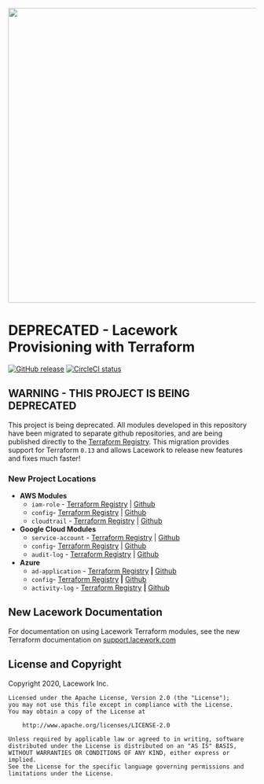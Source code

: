 <a href="https://lacework.com"><img src="https://techally-content.s3-us-west-1.amazonaws.com/public-content/lacework_logo_full.png" width="600"></a>

# DEPRECATED - Lacework Provisioning with Terraform

[![GitHub release](https://img.shields.io/github/release/lacework/terraform-provisioning.svg)](https://github.com/lacework/terraform-provisioning/releases/)
[![CircleCI status](https://circleci.com/gh/lacework/terraform-provisioning.svg?style=shield)](https://circleci.com/gh/lacework/terraform-provisioning)

## **WARNING - THIS PROJECT IS BEING DEPRECATED**

This project is being deprecated. All modules developed in this repository have been migrated to separate github repositories, and are being published directly to the [Terraform Registry](https://registry.terraform.io/search/modules?q=lacework). This migration provides support for Terraform `0.13` and allows Lacework to release new features and fixes much faster!

### New Project Locations
* **AWS Modules**
    * `iam-role` - [Terraform Registry](https://registry.terraform.io/modules/lacework/iam-role/aws/latest) | [Github](github.com/lacework/terraform-aws-iam-role )
    * `config`- [Terraform Registry](https://registry.terraform.io/modules/lacework/config/aws/latest) | [Github](github.com/lacework/terraform-aws-config)
    * `cloudtrail` - [Terraform Registry](https://registry.terraform.io/modules/lacework/cloudtrail/aws/latest) | [Github](https://github.com/lacework/terraform-aws-cloudtrail)
* **Google Cloud Modules**
    * `service-account` - [Terraform Registry](https://registry.terraform.io/modules/lacework/service-account/gcp/latest) | [Github](https://github.com/lacework/terraform-gcp-service-account)
    * `config`- [Terraform Registry](https://registry.terraform.io/modules/lacework/config/gcp/latest) | [Github](https://github.com/lacework/terraform-gcp-config)
    * `audit-log` - [Terraform Registry](https://registry.terraform.io/modules/lacework/audit-log/gcp/latest) | [Github](https://github.com/lacework/terraform-gcp-audit-log)
* **Azure**
    * `ad-application` - [Terraform Registry](https://registry.terraform.io/modules/lacework/ad-application/azure/latest) **|** [Github](https://github.com/lacework/terraform-azure-ad-application)
    * `config`- [Terraform Registry](https://registry.terraform.io/modules/lacework/config/azure/latest) **|** [Github](https://github.com/lacework/terraform-azure-config)
    * `activity-log` - [Terraform Registry](https://registry.terraform.io/modules/lacework/activity-log/azure/latest) **|** [Github](https://github.com/lacework/terraform-azure-activity-log)


## New Lacework Documentation

For documentation on using Lacework Terraform modules, see the new Terraform documentation on [support.lacework.com](https://support.lacework.com/hc/en-us/search?utf8=%E2%9C%93&query=terraform)



## License and Copyright
Copyright 2020, Lacework Inc.
```
Licensed under the Apache License, Version 2.0 (the "License");
you may not use this file except in compliance with the License.
You may obtain a copy of the License at

    http://www.apache.org/licenses/LICENSE-2.0

Unless required by applicable law or agreed to in writing, software
distributed under the License is distributed on an "AS IS" BASIS,
WITHOUT WARRANTIES OR CONDITIONS OF ANY KIND, either express or implied.
See the License for the specific language governing permissions and
limitations under the License.
```
